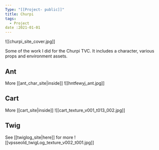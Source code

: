 ```yaml
---
Type: "[[Project- public]]"
title: Churpi
tags:
  - Project
date :2021-01-01
---
```

![[churpi_site_cover.jpg]]

Some of the work I did for the Churpi TVC. It includes a character, various props and environment assets. 

## Ant
More [[ant_char_site|inside]]
![[hntfewyj_ant.jpg]]

## Cart
More [[cart_site|inside]]
![[cart_texture_v001_t013_002.jpg]]

## Twig
See [[twiglog_site|here]] for more
![[vpsseold_twigLog_texture_v002_t001.jpg]]